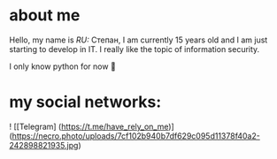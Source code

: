 # **about me**

Hello, my name is _RU:_ Степан, I am currently 15 years old and I am just starting to develop in IT. I really like the topic of information security. 

I only know python for now 🥲

# my social networks:

! [[Telegram] (https://t.me/have_rely_on_me)] (https://necro.photo/uploads/7cf102b940b7df629c095d11378f40a2-242898821935.jpg)









